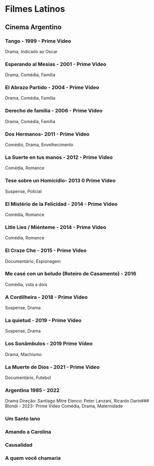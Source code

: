# Filmes Latinos
## Cinema Argentino

### Tango - 1999 - Prime Vídeo
Drama, Indicado ao Oscar
### Esperando al Mesias - 2001 - Prime Vídeo
Drama, Comédia, Família
### El Abrazo Partido - 2004 - Prime Vídeo
Drama, Comédia, Família
### Derecho de família - 2006 - Prime Vídeo
Drama, Comédia, Família
### Dos Hermanos- 2011 - Prime Vídeo
Comédio, Drama, Envelhecimento
### La Suerte en tus manos - 2012 - Prime Video
Comédia, Romance
### Tese sobre un Homicídio- 2013 0 Prime Vídeo
Suspense, Policial
### El Mistério de la Felicidad - 2014 - Prime Vídeo
Comédia, Romance
### Litle Lies / Miénteme - 2014 - Prime Vídeo
Comédia, Romance
### El Craze Che - 2015 - Prime Vídeo
Documentário, Espionagem
### Me casé con un boludo (Roteiro de Casamento) - 2016
Comédia, vida a dois
### A Cordilheira - 2018 - Prime Vídeo
Suspense, Drama
### La quietud - 2019 - Prime Vídeo
Suspense, Drama
### Los Sonâmbulos - 2019 Prime Vídeo
Drama, Machismo
### La Muerte de Dios - 2021 - Prime Vídeo
Documentário, Futebol
### Argentina 1985 - 2022
Drama
Direção: Santiago Mitre
Elenco: Peter Lanzani, Ricardo Darín### Blondi - 2023- Prime Vídeo
Comédia, Drama, Maternidade
### Um Santo lano
### Amando a Carolina
### Causalidad
### A quem você chamaria

